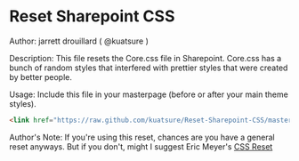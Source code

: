 Reset Sharepoint CSS
===========

Author: jarrett drouillard ( @kuatsure )

Description: This file resets the Core.css file in Sharepoint. Core.css has a bunch of random styles that interfered with prettier styles that were created by better people.

Usage: Include this file in your masterpage (before or after your main theme styles).

````html
<link href="https://raw.github.com/kuatsure/Reset-Sharepoint-CSS/master/reset_sp.css" rel="stylesheet" type="text/css">
````

Author's Note: If you're using this reset, chances are you have a general reset anyways. But if you don't, might I suggest Eric Meyer's [CSS Reset](http://meyerweb.com/eric/tools/css/reset/)
